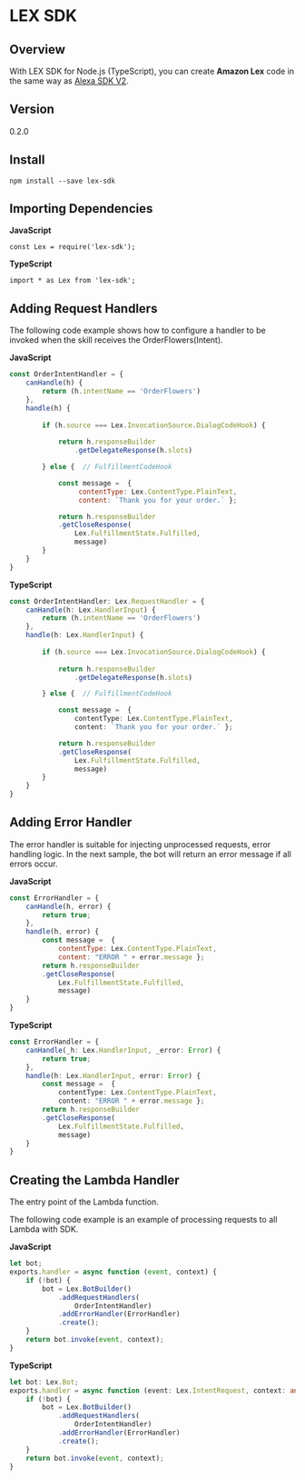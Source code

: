 # LEX SDK

## Overview

With LEX SDK for Node.js (TypeScript), you can create **Amazon Lex** code in the same way as [Alexa SDK V2](https://github.com/alexa/alexa-skills-kit-sdk-for-nodejs).

## Version

0.2.0

## Install

```
npm install --save lex-sdk
```

## Importing Dependencies

**JavaScript**
```
const Lex = require('lex-sdk');
```
**TypeScript**
```
import * as Lex from 'lex-sdk';
```

## Adding Request Handlers

The following code example shows how to configure a handler to be invoked when the skill receives the OrderFlowers(Intent).

**JavaScript**
```js
const OrderIntentHandler = {
    canHandle(h) {
        return (h.intentName == 'OrderFlowers')
    },
    handle(h) {
        
        if (h.source === Lex.InvocationSource.DialogCodeHook) {
            
            return h.responseBuilder
                .getDelegateResponse(h.slots)

        } else {  // FulfillmentCodeHook

            const message =  {
                 contentType: Lex.ContentType.PlainText,
                 content: `Thank you for your order.` };

            return h.responseBuilder
            .getCloseResponse(
                Lex.FulfillmentState.Fulfilled,
                message)
        }
    }
}

```

**TypeScript**
```ts
const OrderIntentHandler: Lex.RequestHandler = {
    canHandle(h: Lex.HandlerInput) {
        return (h.intentName == 'OrderFlowers')
    },
    handle(h: Lex.HandlerInput) {
        
        if (h.source === Lex.InvocationSource.DialogCodeHook) {
            
            return h.responseBuilder
                .getDelegateResponse(h.slots)

        } else {  // FulfillmentCodeHook

            const message =  { 
                contentType: Lex.ContentType.PlainText,
                content: `Thank you for your order.` };

            return h.responseBuilder
            .getCloseResponse(
                Lex.FulfillmentState.Fulfilled,
                message)
        }
    }
}
```

## Adding Error Handler

The error handler is suitable for injecting unprocessed requests, error handling logic. In the next sample, the bot will return an error message if all errors occur.

**JavaScript**
```js
const ErrorHandler = {
    canHandle(h, error) {
        return true;
    },
    handle(h, error) {
        const message =  {
            contentType: Lex.ContentType.PlainText,
            content: "ERROR " + error.message };
        return h.responseBuilder
        .getCloseResponse(
            Lex.FulfillmentState.Fulfilled,
            message)
    }
}
```
**TypeScript**
```ts
const ErrorHandler = {
    canHandle(_h: Lex.HandlerInput, _error: Error) {
        return true;
    },
    handle(h: Lex.HandlerInput, error: Error) {
        const message =  {
            contentType: Lex.ContentType.PlainText, 
            content: "ERROR " + error.message };
        return h.responseBuilder
        .getCloseResponse(
            Lex.FulfillmentState.Fulfilled,
            message)
    }
}
```

## Creating the Lambda Handler

The entry point of the Lambda function.

The following code example is an example of processing requests to all Lambda with SDK.

**JavaScript**
```js
let bot;
exports.handler = async function (event, context) {
    if (!bot) {
        bot = Lex.BotBuilder()
            .addRequestHandlers(
                OrderIntentHandler)
            .addErrorHandler(ErrorHandler)
            .create();
    }
    return bot.invoke(event, context);
}
```
**TypeScript**
```ts
let bot: Lex.Bot;
exports.handler = async function (event: Lex.IntentRequest, context: any) {
    if (!bot) {
        bot = Lex.BotBuilder()
            .addRequestHandlers(
                OrderIntentHandler)
            .addErrorHandler(ErrorHandler)
            .create();
    }
    return bot.invoke(event, context);
}
```
